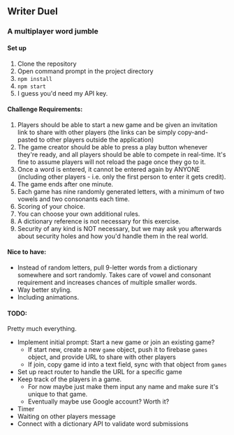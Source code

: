 ## Writer Duel
### A multiplayer word jumble
#### Set up
1. Clone the repository
2. Open command prompt in the project directory
3. `npm install`
4. `npm start`
5. I guess you'd need my API key.
#### Challenge Requirements:
1. Players should be able to start a new game and be given an invitation link to share with other players (the links can be simply copy-and-pasted to other players outside the application)
2. The game creator should be able to press a play button whenever they're ready, and all players should be able to compete in real-time. It's fine to assume players will not reload the page once they go to it.
3. Once a word is entered, it cannot be entered again by ANYONE (including other players - i.e. only the first person to enter it gets credit).
4. The game ends after one minute.
5. Each game has nine randomly generated letters, with a minimum of two vowels and two consonants each time.
6. Scoring of your choice.
7. You can choose your own additional rules.
8. A dictionary reference is not necessary for this exercise.
9. Security of any kind is NOT necessary, but we may ask you afterwards about security holes and how you'd handle them in the real world.

#### Nice to have:
* Instead of random letters, pull 9-letter words from a dictionary somewhere and sort randomly. Takes care of vowel and consonant requirement and increases chances of multiple smaller words.
* Way better styling.
* Including animations.

#### TODO:
Pretty much everything.
* Implement initial prompt: Start a new game or join an existing game?
  * If start new, create a new `game` object, push it to firebase `games` object, and provide URL to share with other players
  * If join, copy game id into a text field, sync with that object from `games`
* Set up react router to handle the URL for a specific game
* Keep track of the players in a game.
  * For now maybe just make them input any name and make sure it's unique to that game.
  * Eventually maybe use Google account? Worth it?
* Timer
* Waiting on other players message
* Connect with a dictionary API to validate word submissions
